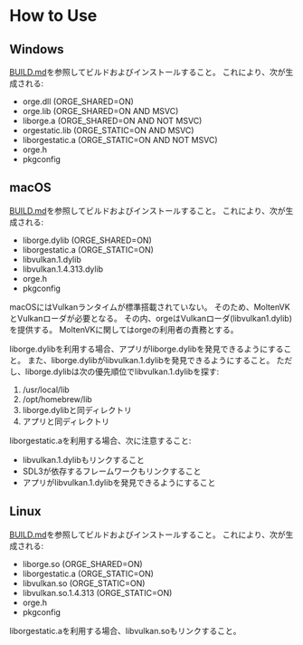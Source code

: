 # How to Use

## Windows

[BUILD.md](./BUILD.md)を参照してビルドおよびインストールすること。
これにより、次が生成される:

- orge.dll (ORGE_SHARED=ON)
- orge.lib (ORGE_SHARED=ON AND MSVC)
- liborge.a (ORGE_SHARED=ON AND NOT MSVC)
- orgestatic.lib (ORGE_STATIC=ON AND MSVC)
- liborgestatic.a (ORGE_STATIC=ON AND NOT MSVC)
- orge.h
- pkgconfig

## macOS

[BUILD.md](./BUILD.md)を参照してビルドおよびインストールすること。
これにより、次が生成される:

- liborge.dylib (ORGE_SHARED=ON)
- liborgestatic.a (ORGE_STATIC=ON)
- libvulkan.1.dylib
- libvulkan.1.4.313.dylib
- orge.h
- pkgconfig

macOSにはVulkanランタイムが標準搭載されていない。
そのため、MoltenVKとVulkanローダが必要となる。
その内、orgeはVulkanローダ(libvulkan1.dylib)を提供する。
MoltenVKに関してはorgeの利用者の責務とする。

liborge.dylibを利用する場合、アプリがliborge.dylibを発見できるようにすること。
また、liborge.dylibがlibvulkan.1.dylibを発見できるようにすること。
ただし、liborge.dylibは次の優先順位でlibvulkan.1.dylibを探す:

1. /usr/local/lib
1. /opt/homebrew/lib
1. liborge.dylibと同ディレクトリ
1. アプリと同ディレクトリ

liborgestatic.aを利用する場合、次に注意すること:

- libvulkan.1.dylibもリンクすること
- SDL3が依存するフレームワークもリンクすること
- アプリがlibvulkan.1.dylibを発見できるようにすること

## Linux

[BUILD.md](./BUILD.md)を参照してビルドおよびインストールすること。
これにより、次が生成される:

- liborge.so (ORGE_SHARED=ON)
- liborgestatic.a (ORGE_STATIC=ON)
- libvulkan.so (ORGE_STATIC=ON)
- libvulkan.so.1.4.313 (ORGE_STATIC=ON)
- orge.h
- pkgconfig

liborgestatic.aを利用する場合、libvulkan.soもリンクすること。
